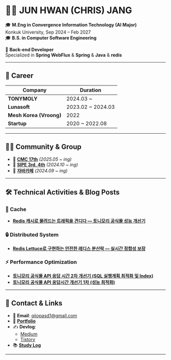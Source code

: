 # 👨‍💻 JUN HWAN (CHRIS) JANG

🎓 **M.Eng in Convergence Information Technology (AI Major)**  
Konkuk University, Sep 2024 – Feb 2027  
🎓 **B.S. in Computer Software Engineering**

💼 **Back-end Developer**  
Specialized in **Spring WebFlux** & **Spring** & **Java** & **redis**

---

## 💼 Career

| Company        | Duration         |
|----------------|------------------|
| **TONYMOLY**   | 2024.03 ~        |
| **Lunasoft**   | 2023.02 ~ 2024.03|
| **Mesh Korea (Vroong)** | 2022           |
| **Startup**    | 2020 ~ 2022.08      |

---

## 🧑‍💻 Community & Group

- 🔗 [**CMC 17th**](https://cmc.makeus.in/) *(2025.05 ~ ing)*
- 🔗 [**SIPE 3rd, 4th**](https://sipe.team/) *(2024.10 ~ ing)*
- 🔗 [**자바카페**](https://phantom-sycamore-adc.notion.site/6b9f59a73665403fb49e767a399314e5) *(2024.09 ~ ing)*

---

## 🛠️ Technical Activities & Blog Posts

### 📀 Cache
- [**Redis 캐시로 몰려드는 트래픽을 견디다 — 토니모리 공식몰 성능 개선기**](https://tonymoly-tech.medium.com/redis-cache-tonymoly-performance-c5a5e18ae83c)

### 🔒 Distributed System
- [**Redis Lettuce로 구현하는 안전한 레디스 분산락 — 실시간 정합성 보장**](https://tonymoly-tech.medium.com/redis-lettuce-distributed-lock-for-data-integrity-4bc5c8623f05)

### ⚡ Performance Optimization
- [**토니모리 공식몰 API 응답 시간 2차 개선기 (SQL 실행계획 최적화 및 Index)**](https://tonymoly-tech.medium.com/tonymoly-api-query-optimization-ae84a4ca4f8b)
- [**토니모리 공식몰 API 응답시간 개선기 1차 (성능 최적화)**](https://chris-jang.medium.com/test-c0c0a158d72f)

---

## 🔗 Contact & Links

- 📧 **Email**: qiiopasd1@gmail.com  
- 📄 **[Portfolio](https://drive.google.com/file/d/1xjYZ5h4T3W2XLVbiy-9t7DbYWKiySH8s/view?usp=sharing)**  
- ✍️ **Devlog**:  
  - [Medium](https://chris-jang.medium.com/)  
  - [Tistory](https://devlogofchris.tistory.com/)  
- 📚 **[Study Log](https://bit.ly/3uM0Vtg)**

---
